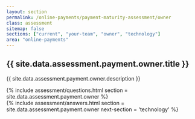 ```yaml
---
layout: section
permalink: /online-payments/payment-maturity-assessment/owner
class: assessment
sitemap: false
sections: ["current", "your-team", "owner", "technology"]
area: "online-payments"
---
```


<div class="card-body pb-0 pt-5 bg-blue-100 px-4 px-sm-5">
  <h2 class="card-title fw-semibold pb-2">{{ site.data.assessment.payment.owner.title }}</h2>
  <p class="card-text pb-4">{{ site.data.assessment.payment.owner.description }}</p>
  {% include assessment/questions.html section = site.data.assessment.payment.owner %}
</div>
<div class="card-body pt-0 px-4 px-sm-5 pb-5">
  {% include assessment/answers.html section = site.data.assessment.payment.owner next-section = 'technology' %}
</div>